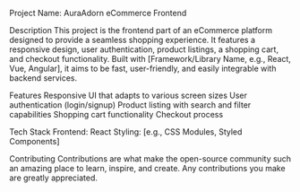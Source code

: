 Project Name: AuraAdorn eCommerce Frontend

Description
This project is the frontend part of an eCommerce platform designed to provide a seamless shopping experience. It features a responsive design, user authentication, product listings, a shopping cart, and checkout functionality. Built with [Framework/Library Name, e.g., React, Vue, Angular], it aims to be fast, user-friendly, and easily integrable with backend services.

Features
Responsive UI that adapts to various screen sizes
User authentication (login/signup)
Product listing with search and filter capabilities
Shopping cart functionality
Checkout process

Tech Stack
Frontend: React
Styling: [e.g., CSS Modules, Styled Components]

Contributing
Contributions are what make the open-source community such an amazing place to learn, inspire, and create. Any contributions you make are greatly appreciated.
